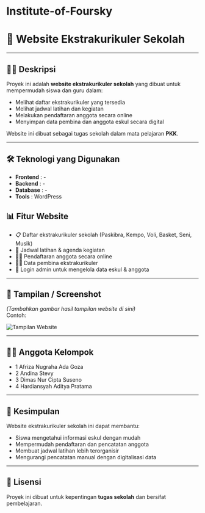 # Institute-of-Foursky
# 🏫 Website Ekstrakurikuler Sekolah

---

## 👩‍🏫 Deskripsi
Proyek ini adalah **website ekstrakurikuler sekolah** yang dibuat untuk mempermudah siswa dan guru dalam:  
- Melihat daftar ekstrakurikuler yang tersedia  
- Melihat jadwal latihan dan kegiatan  
- Melakukan pendaftaran anggota secara online  
- Menyimpan data pembina dan anggota eskul secara digital  

Website ini dibuat sebagai tugas sekolah dalam mata pelajaran **PKK**.  

---

## 🛠️ Teknologi yang Digunakan
- **Frontend** : -
- **Backend** : - 
- **Database** : -
- **Tools** : WordPress


## 📊 Fitur Website
- 📋 Daftar ekstrakurikuler sekolah (Paskibra, Kempo, Voli, Basket, Seni, Musik)  
- 📅 Jadwal latihan & agenda kegiatan  
- 👩‍🎓 Pendaftaran anggota secara online  
- 🧑‍🏫 Data pembina ekstrakurikuler  
- 🔐 Login admin untuk mengelola data eskul & anggota  

---

## 📸 Tampilan / Screenshot
*(Tambahkan gambar hasil tampilan website di sini)*  
Contoh:  

![Tampilan Website](link-gambar.png)  

---

## 👨‍💻 Anggota Kelompok
- 1 Afriza Nugraha Ada Goza  
- 2 Andina Stevy  
- 3 Dimas Nur Cipta Suseno  
- 4 Hardiansyah Aditya Pratama  

---

## 📌 Kesimpulan
Website ekstrakurikuler sekolah ini dapat membantu:  
- Siswa mengetahui informasi eskul dengan mudah  
- Mempermudah pendaftaran dan pencatatan anggota  
- Membuat jadwal latihan lebih terorganisir  
- Mengurangi pencatatan manual dengan digitalisasi data  

---

## 📄 Lisensi
Proyek ini dibuat untuk kepentingan **tugas sekolah** dan bersifat pembelajaran.
